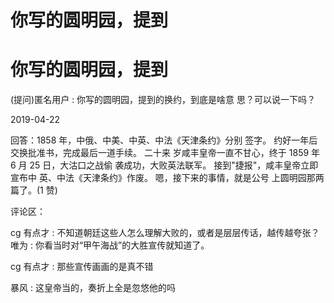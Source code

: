 # 你写的圆明园，提到

# 你写的圆明园，提到

(提问)匿名用户 : 你写的圆明园，提到的换约，到底是啥意 思？可以说一下吗？

2019-04-22

回答：1858 年，中俄、中美、中英、中法《天津条约》分别 签字。 约好一年后交换批准书，完成最后一道手续。 二十来 岁咸丰皇帝一直不甘心，终于 1859 年 6 月 25 日，大沽口之战偷 袭成功，大败英法联军。 接到"捷报"，咸丰皇帝立即宣布中 英、中法《天津条约》作废。 嗯，接下来的事情，就是公号 上圆明园那两篇了。(1 赞)

评论区：

cg 有点才 : 不知道朝廷这些人怎么理解大败的，或者是层层传话，越传越夸张？ 唯为 : 你看当时对“甲午海战”的大胜宣传就知道了。

cg 有点才 : 那些宣传画画的是真不错

暴风 : 这皇帝当的，奏折上全是忽悠他的吗